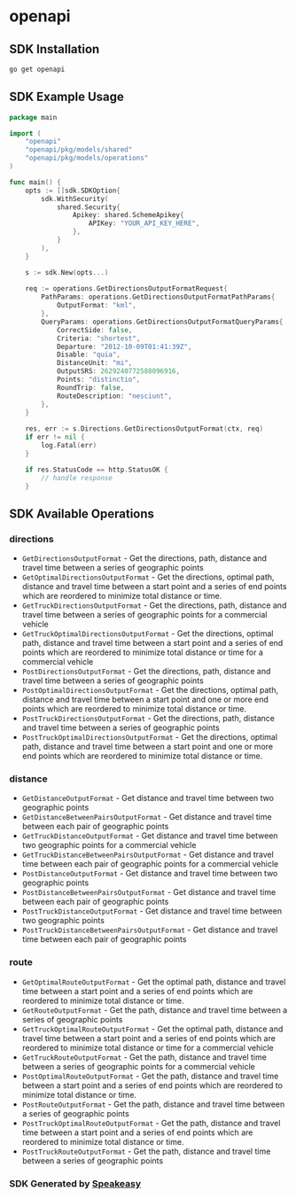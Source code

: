 # openapi

<!-- Start SDK Installation -->
## SDK Installation

```bash
go get openapi
```
<!-- End SDK Installation -->

## SDK Example Usage
<!-- Start SDK Example Usage -->
```go
package main

import (
    "openapi"
    "openapi/pkg/models/shared"
    "openapi/pkg/models/operations"
)

func main() {
    opts := []sdk.SDKOption{
        sdk.WithSecurity(
            shared.Security{
                Apikey: shared.SchemeApikey{
                    APIKey: "YOUR_API_KEY_HERE",
                },
            }
        ),
    }

    s := sdk.New(opts...)
    
    req := operations.GetDirectionsOutputFormatRequest{
        PathParams: operations.GetDirectionsOutputFormatPathParams{
            OutputFormat: "kml",
        },
        QueryParams: operations.GetDirectionsOutputFormatQueryParams{
            CorrectSide: false,
            Criteria: "shortest",
            Departure: "2012-10-09T01:41:39Z",
            Disable: "quia",
            DistanceUnit: "mi",
            OutputSRS: 2629240772588096916,
            Points: "distinctio",
            RoundTrip: false,
            RouteDescription: "nesciunt",
        },
    }
    
    res, err := s.Directions.GetDirectionsOutputFormat(ctx, req)
    if err != nil {
        log.Fatal(err)
    }

    if res.StatusCode == http.StatusOK {
        // handle response
    }
```
<!-- End SDK Example Usage -->

<!-- Start SDK Available Operations -->
## SDK Available Operations

### directions

* `GetDirectionsOutputFormat` - Get the directions, path, distance and travel time between a series of geographic points
* `GetOptimalDirectionsOutputFormat` - Get the directions, optimal path, distance and travel time between a start point and a series of end points which are reordered to minimize total distance or time.
* `GetTruckDirectionsOutputFormat` - Get the directions, path, distance and travel time between a series of geographic points for a commercial vehicle
* `GetTruckOptimalDirectionsOutputFormat` - Get the directions, optimal path, distance and travel time between a start point and a series of end points which are reordered to minimize total distance or time for a commercial vehicle
* `PostDirectionsOutputFormat` - Get the directions, path, distance and travel time between a series of geographic points
* `PostOptimalDirectionsOutputFormat` - Get the directions, optimal path, distance and travel time between a start point and one or more end points which are reordered to minimize total distance or time.
* `PostTruckDirectionsOutputFormat` - Get the directions, path, distance and travel time between a series of geographic points
* `PostTruckOptimalDirectionsOutputFormat` - Get the directions, optimal path, distance and travel time between a start point and one or more end points which are reordered to minimize total distance or time.

### distance

* `GetDistanceOutputFormat` - Get distance and travel time between two geographic points
* `GetDistanceBetweenPairsOutputFormat` - Get distance and travel time between each pair of geographic points
* `GetTruckDistanceOutputFormat` - Get distance and travel time between two geographic points for a commercial vehicle
* `GetTruckDistanceBetweenPairsOutputFormat` - Get distance and travel time between each pair of geographic points for a commercial vehicle
* `PostDistanceOutputFormat` - Get distance and travel time between two geographic points
* `PostDistanceBetweenPairsOutputFormat` - Get distance and travel time between each pair of geographic points
* `PostTruckDistanceOutputFormat` - Get distance and travel time between two geographic points
* `PostTruckDistanceBetweenPairsOutputFormat` - Get distance and travel time between each pair of geographic points

### route

* `GetOptimalRouteOutputFormat` - Get the optimal path, distance and travel time between a start point and a series of end points which are reordered to minimize total distance or time.
* `GetRouteOutputFormat` - Get the path, distance and travel time between a series of geographic points
* `GetTruckOptimalRouteOutputFormat` - Get the optimal path, distance and travel time between a start point and a series of end points which are reordered to minimize total distance or time for a commercial vehicle
* `GetTruckRouteOutputFormat` - Get the path, distance and travel time between a series of geographic points for a commercial vehicle
* `PostOptimalRouteOutputFormat` - Get the path, distance and travel time between a start point and a series of end points which are reordered to minimize total distance or time.
* `PostRouteOutputFormat` - Get the path, distance and travel time between a series of geographic points
* `PostTruckOptimalRouteOutputFormat` - Get the path, distance and travel time between a start point and a series of end points which are reordered to minimize total distance or time.
* `PostTruckRouteOutputFormat` - Get the path, distance and travel time between a series of geographic points

<!-- End SDK Available Operations -->

### SDK Generated by [Speakeasy](https://docs.speakeasyapi.dev/docs/using-speakeasy/client-sdks)
